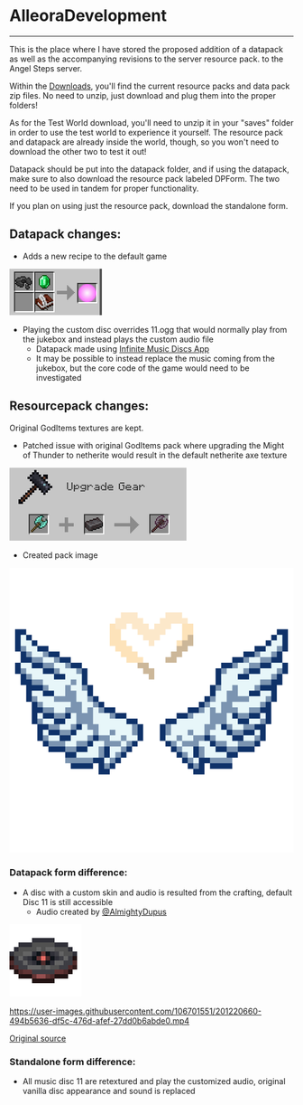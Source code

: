 # AlleoraDevelopment
***
This is the place where I have stored the proposed addition of a datapack as well as the accompanying revisions to the server resource pack. to the Angel Steps server.

Within the [Downloads](https://github.com/StAlexandre/AlleoraDevelopment/tree/main/Downloads), you'll find the current resource packs and data pack zip files. No need to unzip, just download and plug them into the proper folders!

As for the Test World download, you'll need to unzip it in your "saves" folder in order to use the test world to experience it yourself. The resource pack and datapack are already inside the world, though, so you won't need to download the other two to test it out!

Datapack should be put into the datapack folder, and if using the datapack, make sure to also download the resource pack labeled DPForm. The two need to be used in tandem for proper functionality.

If you plan on using just the resource pack, download the standalone form.

## Datapack changes:

* Adds a new recipe to the default game

![Recipe image - shapeless with emerald, book & quill, and disc 11](https://github.com/StAlexandre/AlleoraDevelopment/blob/main/readResources/Crafting.png)

* Playing the custom disc overrides 11.ogg that would normally play from the jukebox and instead plays the custom audio file
  * Datapack made using [Infinite Music Discs App](https://github.com/TeamTernate/infinite-music-discs)
  * It may be possible to instead replace the music coming from the jukebox, but the core code of the game would need to be investigated

## Resourcepack changes:
Original GodItems textures are kept.
* Patched issue with original GodItems pack where upgrading the Might of Thunder to netherite would result in the default netherite axe texture

![Retextured Might of Thunder](https://github.com/StAlexandre/AlleoraDevelopment/blob/main/readResources/Smithing.png)

* Created pack image

![Alleora Pack image](https://github.com/StAlexandre/AlleoraDevelopment/blob/main/AlleoraWorldResourcePack/pack.png)

### Datapack form difference:
* A disc with a custom skin and audio is resulted from the crafting, default Disc 11 is still accessible
  * Audio created by [@AlmightyDupus](https://twitter.com/AlmightyDupus)

![Retextured music disc 11](https://github.com/StAlexandre/AlleoraDevelopment/blob/main/readResources/cdone_Large.png)

https://user-images.githubusercontent.com/106701551/201220660-494b5636-df5c-476d-afef-27dd0b6abde0.mp4

[Original source](https://youtu.be/fdopRBthY1U)

### Standalone form difference:
* All music disc 11 are retextured and play the customized audio, original vanilla disc appearance and sound is replaced

